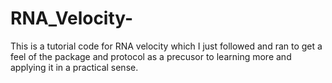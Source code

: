 # RNA_Velocity-
This is a tutorial code for RNA velocity which I just followed and ran to get a feel of the package and protocol as a precusor to learning more and applying it in a practical sense.
